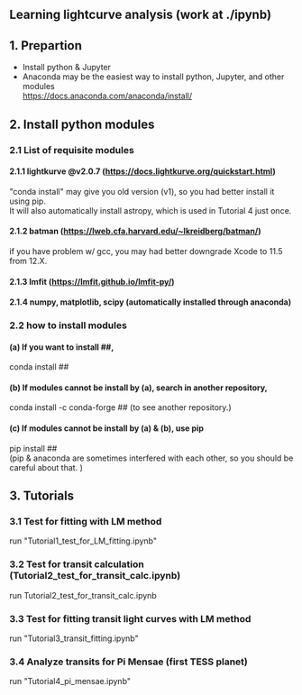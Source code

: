## Learning lightcurve analysis (work at ./ipynb)

## 1. Prepartion
-  Install python & Jupyter  
-  Anaconda may be the easiest way to install python, Jupyter, and other modules  
https://docs.anaconda.com/anaconda/install/


## 2. Install python modules
### 2.1 List of requisite modules
#### 2.1.1 lightkurve @v2.0.7 (https://docs.lightkurve.org/quickstart.html)  
"conda install" may give you old version (v1), so you had better install it using pip.  
It will also automatically install astropy, which is used in Tutorial 4 just once. 
#### 2.1.2 batman (https://lweb.cfa.harvard.edu/~lkreidberg/batman/)  
if you have problem w/ gcc, you may had better downgrade Xcode to 11.5 from 12.X. 
#### 2.1.3 lmfit (https://lmfit.github.io/lmfit-py/)  
#### 2.1.4 numpy, matplotlib, scipy **(automatically installed through anaconda)**

### 2.2 how to install modules
#### (a) If you want to install ##,  
conda install ## 

#### (b) If modules cannot be install by (a), search in another repository,  
conda install -c conda-forge ## (to see another repository.)  
 
#### (c) If modules cannot be install by (a) & (b), use pip
pip install ##  
(pip & anaconda are sometimes interfered with each other, so you should be careful about that. )

## 3. Tutorials
### 3.1 Test for fitting with LM method 
run "Tutorial1_test_for_LM_fitting.ipynb"
### 3.2 Test for transit calculation (Tutorial2_test_for_transit_calc.ipynb)
run Tutorial2_test_for_transit_calc.ipynb
### 3.3 Test for fitting transit light curves with LM method  
run "Tutorial3_transit_fitting.ipynb"
### 3.4 Analyze transits for Pi Mensae (first TESS planet)
run "Tutorial4_pi_mensae.ipynb"
